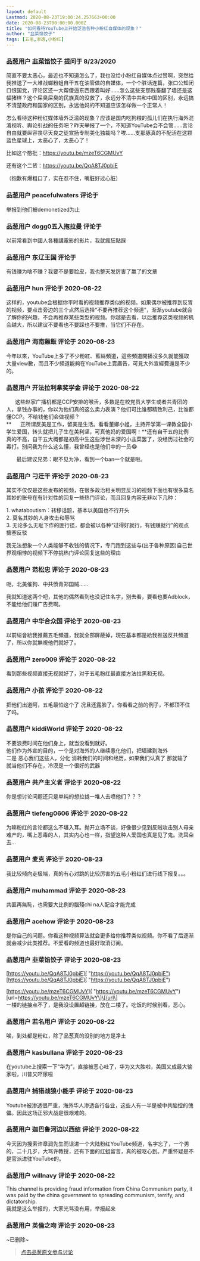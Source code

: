 ```yaml
---
layout: default
Lastmod: 2020-08-23T19:00:24.257663+00:00
date: 2020-08-23T00:00:00.000Z
title: "如何看待YouTube上开始泛滥各种小粉红自媒体的现象？"
author: "韭菜馅饺子"
tags: [五毛,渗透,小粉红]
---
```



### 品葱用户 **韭菜馅饺子** 提问于 8/23/2020
    
简直不要太恶心，最近也不知道怎么了，我也没给小粉红自媒体点过赞啊，突然给我推送了一大堆战螂粉蛆自干五在油管做的自媒体，一个个脏话连篇，张口公知闭口恨国党，评论区还一大帮傻逼东西跟着叫好……怎么这些支那贱畜翻了墙还是这幅猪样？这个屎臭屎臭的民族真的没救了，永远分不清中共和中国的区别，永远搞不清楚政府和国家的区别，永远他妈的不知道应该怎样做一个正常人！  
  
怎么看待这种粉红媒体墙外泛滥的现象？应该是国内吃狗粮的孤儿们在执行海外混淆视听、舆论引战的任务吧？昨天举报了一个，不知道YouTube会不会管……言论自由就要纵容丧尽天良之徒宣扬专制美化独裁吗？唉……支那豚真的不配活在这颗蓝色星球上，太恶心了，太恶心了！  
  
比如这个憨批：https://youtu.be/mzeT6CGMUvY  
  
还有这个二货：https://youtu.be/QqA8TJ0pbiE  
  
（抱歉有爆粗口了，实在忍不住，嘴脏好过心脏）
    
                

### 品葱用户 **peacefulwaters** 评论于 
        
举报到他们被demonetized为止
        
                

### 品葱用户 **dogg0五入拖拉曼** 评论于 
        
以前常看到中國人各種講電影的影片，我就瘋狂點踩
        
                

### 品葱用户 **东辽王国** 评论于 
        
有钱赚为啥不赚？我要不是要脸皮，我也整天发厉害了赢了的文章
        
                

### 品葱用户 **hun** 评论于 2020-08-22
        
这样的，youtube会根据你平时看的视频推荐类似的视频。如果偶尔被推荐到反胃的视频，要点击旁边的三个点然后选择“不要再推荐这个频道”，渐渐youtube就会了解你的兴趣，不会再推荐某些类型的视频。你越是去看，以后推荐这类视频的机会越大，所以建议不要看也不要踩也不要推，当它们不存在。
        
                

### 品葱用户 **海南雞飯** 评论于 2020-08-23
        
今年以來，YouTube上多了不少粉紅、藍絲頻道，這些頻道開播沒多久就能獲取大量view數，而且不少頻道能夠在YouTube上賣廣告，可見大外宣經費還是不少的。
        
                

### 品葱用户 **开法拉利拿奖学金** 评论于 2020-08-22
        
      这些赵家广播机都是CCP安排的喉舌，多数是在校党员大学生或者共青团的人，拿钱办事的，你以为他们真的这么卖力表演？他们可比谁都精致利己，比谁都懂CCP。不给钱他们会做视频？  
**      正所谓反美是工作，留美是生活。看看董卿小姐，主持开学第一课教全国小学生爱国，转头就把儿子生在美利坚，可真他妈的爱国啊！**还有自干五的比例真的不高，自干五大概都是初高中生这些涉世未深的小韭菜罢了，没经历过社会的毒打。别问我为什么这么懂，我曾经也是他们中的一员😂  
  
       最后建议兄弟：眼不见为净，看到一个ban一个就是啦。
        
                

### 品葱用户 **刁迁干** 评论于 2020-08-23
        
其实不仅仅是这些发布的视频，在很多政治相关明显反习的视频下面也有很多莫名其妙的账号在有针对性的回复一些热门评论，而且回复内容无非以下几种：  
  
1\. whataboutism：转移话题，基本以美国也不行开头  
2\. 莫名其妙的人身攻击和辱骂  
3\. 无论多么无耻下作的匪行径，都会被以各种“过得好就行，有钱赚就行”的观点搪塞反驳  
  
我无法想象一个人类能够不收钱的情况下，专门跑到这些与(出于各种原因)自己世界观相悖的视频下不停挑热门评论回复这些的理由
        
                

### 品葱用户 **范松忠** 评论于 2020-08-23
        
呃，北美催狗、中共愤青郑国贼……  
  
我就知道这两个吧，其他的偶然看到也没记住名字，别去看，要看也要Adblock，不能给他们赚广告费啊。
        
                

### 品葱用户 **中华合众国** 评论于 2020-08-23
        
以前縂會給我推薦五毛頻道，我就全部屏蔽掉，現在基本都是給我推送反共頻道了，所以你就無視他們就好了。
        
                

### 品葱用户 **zero009** 评论于 2020-08-22
        
看到那些视频直接无视就好了，对于五毛粉红最直接方法拉黑和无视。
        
                

### 品葱用户 **小孩** 评论于 2020-08-22
        
把他们出道阿，五毛最怕这个了 况且还露脸了。你看看之前的例子，不都顶不住了吗。
        
                

### 品葱用户 **kiddiWorld** 评论于 2020-08-22
        
不要浪费时间在他们身上，就当没看到就好。  
他们作为外宣的目的，一个是对海外的人继续愚化他们，把墙建到海外  
二是 恶心我们这些人，分化 消耗我们的时间和经历，如果我们认真了 那就输了  就当他们不存在，冷漠是一个很好的武器
        
                

### 品葱用户 **共产主义者** 评论于 2020-08-22
        
你是想讨论问题还只是单纯的想拉拢一堆人去喷他们？？？
        
                

### 品葱用户 **tiefeng0606** 评论于 2020-08-22
        
为嘛粉红的言论都这么不堪入耳。抛开立场不谈，好像很少见到反贼攻击别人母亲难产的，嘴上恶毒的人，其实内心也一样，指望这种人爱国也真是见了鬼。洗耳朵去...
        
                

### 品葱用户 **麦克** 评论于 2020-08-23
        
我比较倾向走极端，真的有心对跳的比较厉害的五毛小粉红们进行线下报复。。。
        
                

### 品葱用户 **muhammad** 评论于 2020-08-23
        
共匪再無恥，也需要大比例的腦殘chi na人配合才能完成
        
                

### 品葱用户 **acehow** 评论于 2020-08-23
        
是你自己的问题。你看这种视频算法就会更多给你推荐类似视频。你不看了后逐渐就会减少此类推荐。不爱看的频道也最好取消订阅。
        
                

### 品葱用户 **韭菜馅饺子** 评论于 2020-08-23
        
[https://youtu.be/QqA8TJ0pbiE]( "https://youtu.be/QqA8TJ0pbiE")[https://youtu.be/QqA8TJ0pbiE]( "https://youtu.be/QqA8TJ0pbiE")  
  
[https://youtu.be/mzeT6CGMUvY]( "https://youtu.be/mzeT6CGMUvY")  
\[url=https://youtu.be/mzeT6CGMUvY\]\[/url\]  
一楼的链接点不了，是我没设置超链接，放在二楼了。吃饭的时候别看，恶心。
        
                

### 品葱用户 **若名用户** 评论于 2020-08-22
        
唉，到处都是粉红，除了品葱真的没别的地方是净土
        
                

### 品葱用户 **kasbullana** 评论于 2020-08-23
        
在youtube上搜索一下“华为”，直接被恶心吐了，华为又大胜啦，美国又成最大输家啦，川普又吓尿啦
        
                

### 品葱用户 **捕猎战狼小能手** 评论于 2020-08-23
        
Youtube被渗透很严重，海外华人渗透各行各业，这些人有一半是被中共脑控的傀儡。因此这场正邪大战是很艰难的。
        
                

### 品葱用户 **迦巴鲁河边以西结** 评论于 2020-08-22
        
今天因为搜索许章润先生而误进一个大陆粉红YouTube频道，名字忘了，一个男的，二十几岁，大骂许教授，还有下面的红蛆留言，真的被呕心到。严重怀疑是不是官派进驻YouTube的。
        
                

### 品葱用户 **willnavy** 评论于 2020-08-22
        
This channel is providing fraud information from China Communism party, it was paid by the china government to spreading communism, terrify, and dictatorship.  
我就是这么举报的，大家光骂没有用，举报起来
        
                

### 品葱用户 **英倫之吻** 评论于 2020-08-23
        
~已删除~
        
                





> [点击品葱原文参与讨论](https://pincong.rocks/question/30115?warning)

